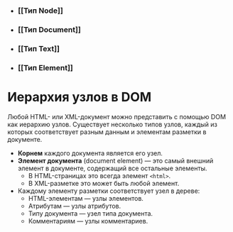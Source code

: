 - ### [[Тип Node]]
- ### [[Тип Document]]
- ### [[Тип Text]]
- ### [[Тип Element]]

# Иерархия узлов в DOM

Любой HTML- или XML-документ можно представить с помощью DOM как иерархию узлов. Существует несколько типов узлов, каждый из которых соответствует разным данным и элементам разметки в документе.

- **Корнем** каждого документа является его узел.
- **Элемент документа** (document element) — это самый внешний элемент в документе, содержащий все остальные элементы.
  - В HTML-страницах это всегда элемент `<html>`.
  - В XML-разметке это может быть любой элемент.
- Каждому элементу разметки соответствует узел в дереве:
  - HTML-элементам — узлы элементов.
  - Атрибутам — узлы атрибутов.
  - Типу документа — узел типа документа.
  - Комментариям — узлы комментариев.

